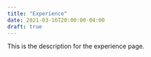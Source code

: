 ```yaml
---
title: "Experience"
date: 2021-03-16T20:00:00-04:00
draft: true
---
```


This is the description for the experience page.

<!--more-->

